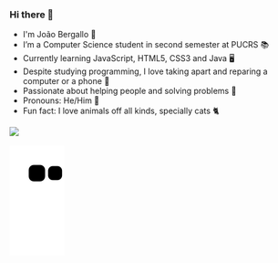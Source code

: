 ### Hi there 👋

- I'm João Bergallo 🙂
- I’m a Computer Science student in second semester at PUCRS 📚
- Currently learning JavaScript, HTML5, CSS3 and Java 🖥
- Despite studying programming, I love taking apart and reparing a computer or a phone 🤖
- Passionate about helping people and solving problems 🚀
- Pronouns: He/Him 🤗
- Fun fact: I love animals off all kinds, specially cats 🐈

<img height=50 src="https://cdn.jsdelivr.net/gh/devicons/devicon/icons/javascript/javascript-original.svg"/>


![Snake animation](https://github.com/jhbergallo/jhbergallo/blob/output/github-contribution-grid-snake.svg)
